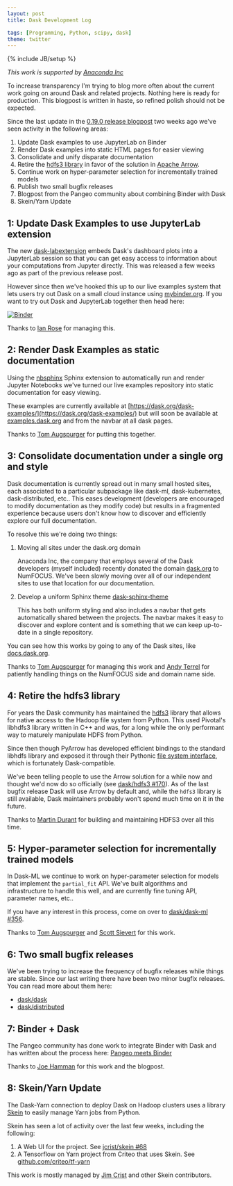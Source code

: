 ```yaml
---
layout: post
title: Dask Development Log

tags: [Programming, Python, scipy, dask]
theme: twitter
---
```


{% include JB/setup %}

_This work is supported by [Anaconda Inc](http://anaconda.com)_

To increase transparency I'm trying to blog more often about the current work
going on around Dask and related projects. Nothing here is ready for
production. This blogpost is written in haste, so refined polish should not be
expected.

Since the last update in the [0.19.0 release blogpost](/2018/09/05/dask-0.19.0) two weeks ago we've seen activity in the following areas:

1.  Update Dask examples to use JupyterLab on Binder
2.  Render Dask examples into static HTML pages for easier viewing
3.  Consolidate and unify disparate documentation
4.  Retire the [hdfs3 library](https://hdfs3.readthedocs.io/en/latest/) in favor of the solution in [Apache Arrow](https://arrow.apache.org/docs/python/filesystems.html).
5.  Continue work on hyper-parameter selection for incrementally trained models
6.  Publish two small bugfix releases
7.  Blogpost from the Pangeo community about combining Binder with Dask
8.  Skein/Yarn Update

## 1: Update Dask Examples to use JupyterLab extension

The new [dask-labextension](https://github.com/dask/dask-labextension) embeds
Dask's dashboard plots into a JupyterLab session so that you can get easy
access to information about your computations from Jupyter directly. This was
released a few weeks ago as part of the previous release post.

However since then we've hooked this up to our live examples system that lets
users try out Dask on a small cloud instance using
[mybinder.org](https://mybinder.org). If you want to try out Dask and
JupyterLab together then head here:

[![Binder](https://mybinder.org/badge.svg)](https://mybinder.org/v2/gh/dask/dask-examples/main?urlpath=lab)

Thanks to [Ian Rose](https://github.com/ian-r-rose) for managing this.

## 2: Render Dask Examples as static documentation

Using the [nbsphinx](https://nbsphinx.readthedocs.io/en/0.3.5/) Sphinx
extension to automatically run and render Jupyter Notebooks we've turned our
live examples repository into static documentation for easy viewing.

These examples are currently available at
[https://dask.org/dask-examples/](https://dask.org/dask-examples/) but will
soon be available at [examples.dask.org](https://dask.org/dask-examples/) and
from the navbar at all dask pages.

Thanks to [Tom Augspurger](https://tomaugspurger.github.io/) for putting this
together.

## 3: Consolidate documentation under a single org and style

Dask documentation is currently spread out in many small hosted sites, each
associated to a particular subpackage like dask-ml, dask-kubernetes,
dask-distributed, etc.. This eases development (developers are encouraged to
modify documentation as they modify code) but results in a fragmented
experience because users don't know how to discover and efficiently explore our
full documentation.

To resolve this we're doing two things:

1.  Moving all sites under the dask.org domain

    Anaconda Inc, the company that employs several of the Dask developers
    (myself included) recently donated the domain [dask.org](http://dask.org)
    to NumFOCUS. We've been slowly moving over all of our independent sites to
    use that location for our documentation.

2.  Develop a uniform Sphinx theme [dask-sphinx-theme](http://github.com/dask/dask-sphinx-theme)

    This has both uniform styling and also includes a navbar that gets
    automatically shared between the projects. The navbar makes it easy to
    discover and explore content and is something that we can keep up-to-date
    in a single repository.

You can see how this works by going to any of the Dask sites, like
[docs.dask.org](http://docs.dask.org/en/latest/docs.html).

Thanks to [Tom Augspurger](https://tomaugspurger.github.io/) for managing this
work and [Andy Terrel](http://andy.terrel.us/) for patiently handling things on
the NumFOCUS side and domain name side.

## 4: Retire the hdfs3 library

For years the Dask community has maintained the
[hdfs3](https://hdfs3.readthedocs.io/en/latest/) library that allows for native
access to the Hadoop file system from Python. This used Pivotal's libhdfs3
library written in C++ and was, for a long while the only performant way to
maturely manipulate HDFS from Python.

Since then though PyArrow has developed efficient bindings to the standard
libhdfs library and exposed it through their Pythonic [file system
interface](https://arrow.apache.org/docs/python/filesystems.html#hadoop-file-system-hdfs),
which is fortunately Dask-compatible.

We've been telling people to use the Arrow solution for a while now and thought
we'd now do so officially
(see [dask/hdfs3 #170](https://github.com/dask/hdfs3/pull/170)). As of the
last bugfix release Dask will use Arrow by default and, while the `hdfs3`
library is still available, Dask maintainers probably won't spend much time on
it in the future.

Thanks to [Martin Durant](https://hdfs3.readthedocs.io/en/latest/) for building
and maintaining HDFS3 over all this time.

## 5: Hyper-parameter selection for incrementally trained models

In Dask-ML we continue to work on hyper-parameter selection for models that
implement the `partial_fit` API. We've built algorithms and infrastructure to
handle this well, and are currently fine tuning API, parameter names, etc..

If you have any interest in this process, come on over to [dask/dask-ml #356](https://github.com/dask/dask-ml/pull/356).

Thanks to [Tom Augspurger](https://tomaugspurger.github.io/) and [Scott
Sievert](https://stsievert.com/) for this work.

## 6: Two small bugfix releases

We've been trying to increase the frequency of bugfix releases while things are
stable. Since our last writing there have been two minor bugfix releases. You
can read more about them here:

- [dask/dask](https://github.com/dask/dask/blob/master/docs/source/changelog.rst)
- [dask/distributed](https://github.com/dask/distributed/blob/master/docs/source/changelog.rst)

## 7: Binder + Dask

The Pangeo community has done work to integrate Binder with Dask and has
written about the process here: [Pangeo meets Binder](https://medium.com/pangeo/pangeo-meets-binder-2ea923feb34f)

Thanks to [Joe Hamman](http://joehamman.com/) for this work and the blogpost.

## 8: Skein/Yarn Update

The Dask-Yarn connection to deploy Dask on Hadoop clusters uses a library
[Skein](https://jcrist.github.io/skein/) to easily manage Yarn jobs from
Python.

Skein has seen a lot of activity over the last few weeks, including the
following:

1.  A Web UI for the project. See [jcrist/skein #68](https://github.com/jcrist/skein/pull/68)
2.  A Tensorflow on Yarn project from Criteo that uses Skein. See
    [github.com/criteo/tf-yarn](https://github.com/criteo/tf-yarn)

This work is mostly managed by [Jim Crist](http://jcrist.github.io/) and other
Skein contributors.
